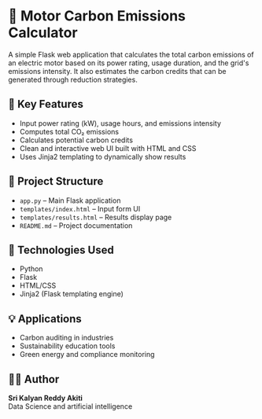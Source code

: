# 🔋 Motor Carbon Emissions Calculator

A simple Flask web application that calculates the total carbon emissions of an electric motor based on its power rating, usage duration, and the grid's emissions intensity. It also estimates the carbon credits that can be generated through reduction strategies.

## 🧠 Key Features  
- Input power rating (kW), usage hours, and emissions intensity  
- Computes total CO₂ emissions  
- Calculates potential carbon credits  
- Clean and interactive web UI built with HTML and CSS  
- Uses Jinja2 templating to dynamically show results

## 📁 Project Structure  
- `app.py` – Main Flask application  
- `templates/index.html` – Input form UI  
- `templates/results.html` – Results display page  
- `README.md` – Project documentation  

## 🧪 Technologies Used  
- Python  
- Flask  
- HTML/CSS  
- Jinja2 (Flask templating engine)

## 💡 Applications  
- Carbon auditing in industries  
- Sustainability education tools  
- Green energy and compliance monitoring  

## 👨‍💻 Author  
**Sri Kalyan Reddy Akiti**  
Data Science and artificial intelligence
